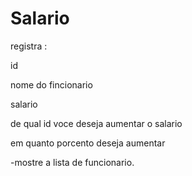 # Salario


registra :

id 

nome do fincionario

salario

de qual id voce deseja aumentar o salario

em quanto porcento deseja aumentar


-mostre a lista de funcionario.

